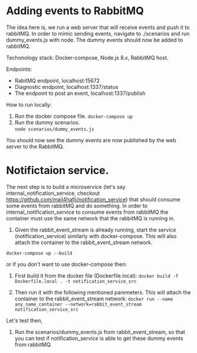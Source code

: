 # Adding events to RabbitMQ 
The idea here is, we run a web server that will receive events and push it to rabbitMQ.
In order to mimic sending events, navigate to ./scenarios and run dummy_events.js with node.
The dummy events should now be added to rabbitMQ. 

Techonology stack: Docker-compose, Node.js 8.x, RabbitMQ host.

Endpoints:
  - RabitMQ endpoint, localhost:15672
  - Diagnostic endpoint, localhost:1337/status 
  - The endpoint to post an event, localhost:1337/publish
  
How to run locally:
1. Run the docker compose file.
``` docker-compose up ```  
2. Run the dummy scenarios.  
``` node scenarios/dummy_events.js ```  

You should now see the dummy events are now published by the web server to the RabbitMQ.

# Notifictaion service.
The next step is to build a microservice (let's say internal_notification_service, checkout https://github.com/mail4hafij/notification_service) that should consume some events from rabbitMQ and do something. In order to internal_notification_service to consume events from rabbitMQ the container must use the same network that the rabbitMQ is running in.

1. Given the rabbit_event_stream is already running, start the service (notification_service) similarly with docker-compose. This will also attach the container to the rabbit_event_stream network. 

``` docker-compose up --build ```   

or if you don't want to use docker-compose then:  

1. First build it from the docker file (Dockerfile.local): 
``` docker build -f Dockerfile.local . -t notification_service_src ```  

2. Then run it with the following mentioned paremeters. This will attach the container to the rabbit_event_stream network:
``` docker run --name any_name_container --network=rabbit_event_stream notification_service_src ``` 

Let's test then,
1. Run the scenarios/dummy_events.js from rabbit_event_stream, so that you can test if notification_service is able to get these dummy events from rabbitMQ.
